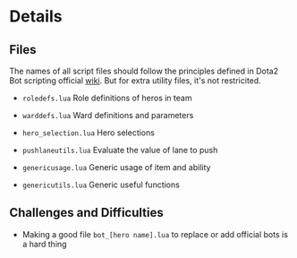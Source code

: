 # Details

## Files
The names of all script files should follow the principles defined in Dota2 Bot scripting official [wiki](https://developer.valvesoftware.com/wiki/Dota_Bot_Scripting). But for extra utility files, it's not restricited.

+ ```roledefs.lua```
Role definitions of heros in team

+ ```warddefs.lua```
Ward definitions and parameters

+ ```hero_selection.lua```
Hero selections

+ ```pushlaneutils.lua```
Evaluate the value of lane to push

+ ```genericusage.lua```
Generic usage of item and ability

+ ```genericutils.lua```
Generic useful functions

## Challenges and Difficulties
+ Making a good file ```bot_[hero name].lua``` to replace or add official bots is a hard thing